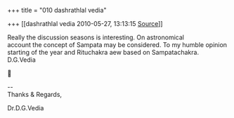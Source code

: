 +++
title = "010 dashrathlal vedia"

+++
[[dashrathlal vedia	2010-05-27, 13:13:15 [Source](https://groups.google.com/g/bvparishat/c/ljMnwvNFLvs)]]



Really the discussion seasons is interesting. On astronomical  
account the concept of Sampata may be considered. To my humble opinion starting of the year and Rituchakra aew based on Sampatachakra.    
   D.G.Vedia



--  
Thanks & Regards,  
  
Dr.D.G.Vedia  

